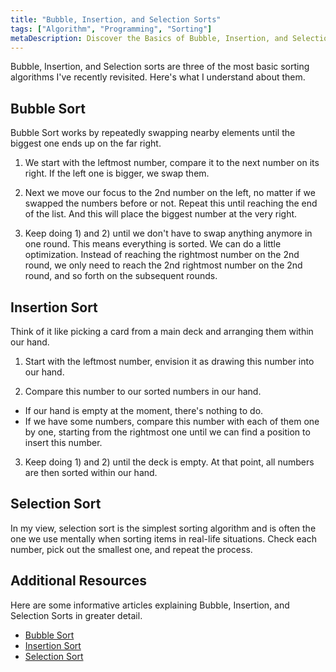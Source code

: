 ```yaml
---
title: "Bubble, Insertion, and Selection Sorts"
tags: ["Algorithm", "Programming", "Sorting"]
metaDescription: Discover the Basics of Bubble, Insertion, and Selection Sorting Algorithms and How They Work
---
```


Bubble, Insertion, and Selection sorts are three of the most basic sorting algorithms I've recently revisited. Here's what I understand about them.

## Bubble Sort
Bubble Sort works by repeatedly swapping nearby elements until the biggest one ends up on the far right.

1) We start with the leftmost number, compare it to the next number on its right. If the left one is bigger, we swap them.

2) Next we move our focus to the 2nd number on the left, no matter if we swapped the numbers before or not.
Repeat this until reaching the end of the list. And this will place the biggest number at the very right.

3) Keep doing 1) and 2) until we don't have to swap anything anymore in one round. This means everything is sorted.
We can do a little optimization. Instead of reaching the rightmost number on the 2nd round, we only need to reach the 2nd rightmost number on the 2nd round,
and so forth on the subsequent rounds.

## Insertion Sort
Think of it like picking a card from a main deck and arranging them within our hand.

1) Start with the leftmost number, envision it as drawing this number into our hand.

2) Compare this number to our sorted numbers in our hand.
  - If our hand is empty at the moment, there's nothing to do.
  - If we have some numbers, compare this number with each of them one by one, starting from the rightmost one until we can find a position to insert this number.

3) Keep doing 1) and 2) until the deck is empty. At that point, all numbers are then sorted within our hand.

## Selection Sort
In my view, selection sort is the simplest sorting algorithm and is often the one we use mentally when sorting items in real-life situations.
Check each number, pick out the smallest one, and repeat the process.

## Additional Resources
Here are some informative articles explaining Bubble, Insertion, and Selection Sorts in greater detail.
- [Bubble Sort](https://www.geeksforgeeks.org/bubble-sort/)
- [Insertion Sort](https://www.geeksforgeeks.org/insertion-sort/)
- [Selection Sort](https://www.geeksforgeeks.org/selection-sort/)
